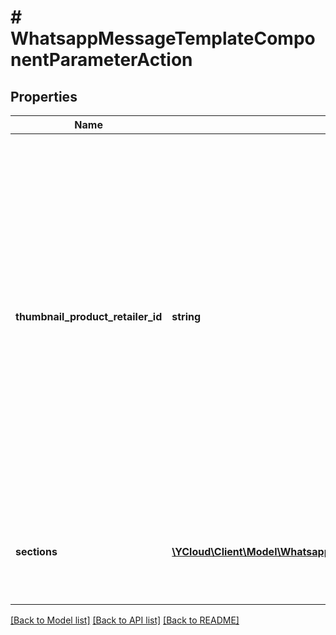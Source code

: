 # # WhatsappMessageTemplateComponentParameterAction

## Properties

Name | Type | Description | Notes
------------ | ------------- | ------------- | -------------
**thumbnail_product_retailer_id** | **string** | **Optional.** Use for catalog and MPM template messages. Item SKU number. Labeled as Content ID in the Commerce Manager. The thumbnail of this item will be used as the message&#39;s header image. If the &#x60;parameters&#x60; object is omitted, the product image of the first item in your catalog will be used. | [optional]
**sections** | [**\YCloud\Client\Model\WhatsappMessageTemplateComponentParameterActionSection[]**](WhatsappMessageTemplateComponentParameterActionSection.md) | Use for MPM templates. Product sections. You can define up to 10 sections. | [optional]

[[Back to Model list]](../../README.md#models) [[Back to API list]](../../README.md#endpoints) [[Back to README]](../../README.md)
